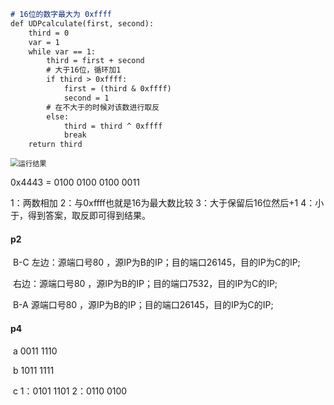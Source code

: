 ```markdown
# 16位的数字最大为 0xffff
def UDPcalculate(first, second):
    third = 0
    var = 1
    while var == 1:
        third = first + second   
        # 大于16位，循环加1
        if third > 0xffff:      
            first = (third & 0xffff)
            second = 1
        # 在不大于的时候对该数进行取反
        else:
            third = third ^ 0xffff
            break
    return third
```

<img src="E:\answer\must class\大三下\网络及分布式\作业\2017302580242\运行结果.png" alt="运行结果" style="zoom: 80%;" />

0x4443   = 0100 0100 0100 0011

1：两数相加  2：与0xffff也就是16为最大数比较  3：大于保留后16位然后+1 4：小于，得到答案，取反即可得到结果。

#### p2

​	B-C    左边：源端口号80 ，源IP为B的IP；目的端口26145，目的IP为C的IP;

​			  右边：源端口号80 ，源IP为B的IP；目的端口7532，目的IP为C的IP;

​	B-A    源端口号80 ，源IP为B的IP；目的端口26145，目的IP为C的IP;

#### p4

​	a 0011 1110  

​    b 1011 1111

​	c  1：0101 1101  2：0110 0100   